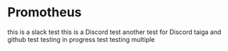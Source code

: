 # Promotheus
this is a slack test
this is a Discord test
another test for Discord
taiga and github test
testing in progress 
test
testing multiple
